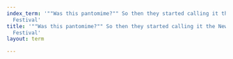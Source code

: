 ```yaml
---
index_term: '""Was this pantomime?"" So then they started calling it the New Pantomime
  Festival'
title: '""Was this pantomime?"" So then they started calling it the New Pantomime
  Festival'
layout: term

---
```


